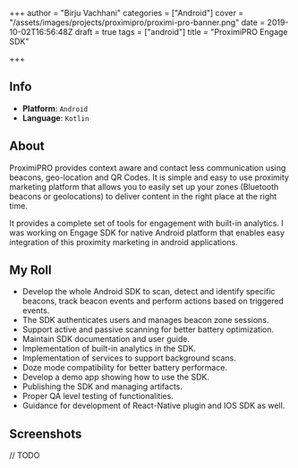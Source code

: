 +++
author = "Birju Vachhani"
categories = ["Android"]
cover = "/assets/images/projects/proximipro/proximi-pro-banner.png"
date = 2019-10-02T16:56:48Z
draft = true
tags = ["android"]
title = "ProximiPRO Engage SDK"

+++
## Info

* **Platform**:     `Android`
* **Language**:     `Kotlin`

## About

ProximiPRO provides context aware and contact less communication using beacons, geo-location and QR Codes. It is simple and easy to use proximity marketing platform that allows you to easily set up your zones (Bluetooth beacons or geolocations) to deliver content in the right place at the right time. 

It provides a complete set of tools for engagement with built-in analytics. I was working on Engage SDK for native Android platform that enables easy integration of this proximity marketing in android applications.

## My Roll

* Develop the whole Android SDK to scan, detect and identify specific beacons, track beacon events and perform actions based on triggered events.
* The SDK authenticates users and manages beacon zone sessions.
* Support active and passive scanning for better battery optimization.
* Maintain SDK documentation and user guide.
* Implementation of built-in analytics in the SDK.
* Implementation of services to support background scans.
* Doze mode compatibility for better battery performace.
* Develop a demo app showing how to use the SDK.
* Publishing the SDK and managing artifacts.
* Proper QA level testing of functionalities.
* Guidance for development of React-Native plugin and IOS SDK as well.

## Screenshots

// TODO